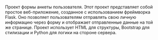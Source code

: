 
 Проект формы анкеты пользователя. 
 Этот проект представляет собой простое веб-приложение,
 созданное с использованием фреймворка Flask.
 Оно позволяет пользователям отправлять свою личную
 информацию через форму и отображает отправленные данные на той же странице. 
 Проект использует HTML для структуры,
 Bootstrap для стилизации и Python для логики на стороне сервера.



